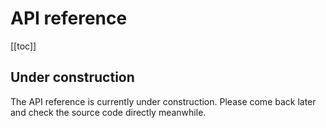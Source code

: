 # API reference

<GuideHeader guide="under_construction">
  [[toc]]
</GuideHeader>

## Under construction

The API reference is currently under construction. Please come back later and check the source code directly meanwhile.
